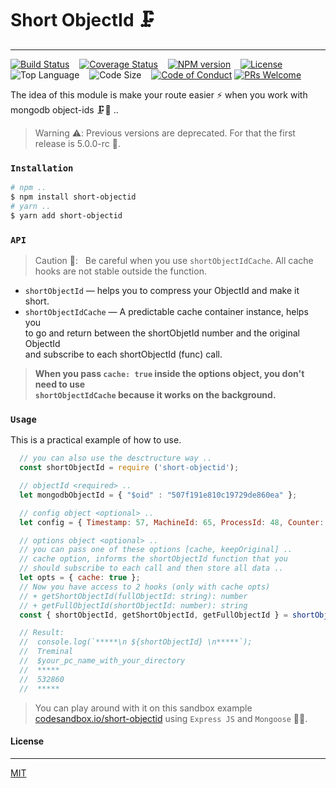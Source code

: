 # Short ObjectId 🗜
---

[![Build Status][travis-img]][travis-url] &nbsp;&nbsp;
[![Coverage Status][coverage-img]][coverage-url] &nbsp;&nbsp;
[![NPM version][npm-badge]][npm-url] &nbsp;&nbsp;
[![License][license-badge]][license-url] &nbsp;&nbsp;
![Top Language][top-language-badge] &nbsp;&nbsp;
![Code Size][code-size-badge] &nbsp;&nbsp;
[![Code of Conduct][coc-badge]][coc-url]
[![PRs Welcome][pr-badge]][pr-url] &nbsp;&nbsp;

<!-- ***************** -->

[travis-img]: https://travis-ci.org/3imed-jaberi/Short-ObjectId.svg?branch=master
[travis-url]: https://travis-ci.org/3imed-jaberi/Short-ObjectId
[coverage-img]: https://coveralls.io/repos/github/3imed-jaberi/Short-ObjectId/badge.svg?branch=master
[coverage-url]: https://coveralls.io/github/3imed-jaberi/Short-ObjectId?branch=master
[npm-badge]: https://img.shields.io/npm/v/short-objectid.svg?style=flat
[npm-url]: https://www.npmjs.com/package/short-objectid
[license-badge]: https://img.shields.io/badge/license-MIT-green.svg?style=flat-square
[license-url]: https://github.com/3imed-jaberi/short-objectid/blob/master/LICENSE
[top-language-badge]: https://img.shields.io/github/languages/top/3imed-jaberi/short-objectid
[code-size-badge]: https://img.shields.io/github/languages/code-size/3imed-jaberi/short-objectid
[coc-badge]: https://img.shields.io/badge/code%20of-conduct-ff69b4.svg?style=flat-square
[coc-url]: https://github.com/3imed-jaberi/short-objectid/blob/master/CODE_OF_CONDUCT.md
[pr-badge]: https://img.shields.io/badge/PRs-welcome-brightgreen.svg
[pr-url]: https://github.com/3imed-jaberi/short-objectid/blob/master/CONTRIBUTING.md

<!-- ***************** -->

The idea of this module is make your route easier ⚡ when you work with mongodb object-ids 🗜🚀 ..

> Warning ⚠️: Previous versions are deprecated. For that the first release is 5.0.0-rc 👻.


### `Installation`

```bash
# npm ..
$ npm install short-objectid
# yarn ..
$ yarn add short-objectid
```


### `API`

> Caution 🚨: &nbsp; Be careful when you use `shortObjectIdCache`. All cache hooks are not stable outside the function.

  - `shortObjectId` &mdash; helps you to compress your ObjectId and make it short.
  - `shortObjectIdCache` &mdash; A predictable cache container instance, helps you <br/> to go and return between the shortObjetId number and the original ObjectId <br/> and subscribe to each shortObjectId (func) call. 
  
> __When you pass `cache: true` inside the options object, you don't need to use <br/> `shortObjectIdCache` because it works on the background.__

### `Usage`

This is a practical example of how to use.

```javascript
  // you can also use the desctructure way .. 
  const shortObjectId = require ('short-objectid');

  // objectId <required> ..  
  let mongodbObjectId = { "$oid" : "507f191e810c19729de860ea" }; 

  // config object <optional> .. 
  let config = { Timestamp: 57, MachineId: 65, ProcessId: 48, Counter: 47 }; 

  // options object <optional> .. 
  // you can pass one of these options [cache, keepOriginal] ..
  // cache option, informs the shortObjectId function that you 
  // should subscribe to each call and then store all data ..
  let opts = { cache: true }; 
  // Now you have access to 2 hooks (only with cache opts)
  // + getShortObjectId(fullObjectId: string): number
  // + getFullObjectId(shortObjectId: number): string
  const { shortObjectId, getShortObjectId, getFullObjectId } = shortObjectId(mongodbObjectId, config, opts);

  // Result: 
  //  console.log(`*****\n ${shortObjectId} \n*****`);
  //  Treminal
  //  $your_pc_name_with_your_directory
  //  *****
  //  532860
  //  *****
```

> You can play around with it on this sandbox example [codesandbox.io/short-objectid](https://codesandbox.io/s/short-objectid-fs0kv) using `Express JS` and `Mongoose` 🙌🏻.


#### License
---

[MIT](LICENSE)